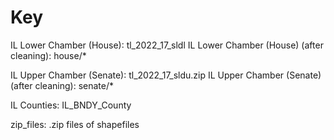 # Key

IL Lower Chamber (House): tl_2022_17_sldl
IL Lower Chamber (House) (after cleaning): house/*

IL Upper Chamber (Senate): tl_2022_17_sldu.zip
IL Upper Chamber (Senate) (after cleaning): senate/*

IL Counties: IL_BNDY_County

zip_files: .zip files of shapefiles